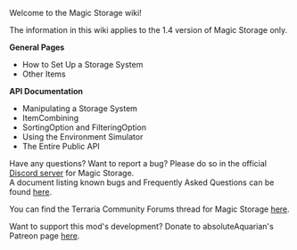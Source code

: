 Welcome to the Magic Storage wiki!

The information in this wiki applies to the 1.4 version of Magic Storage only.

**General Pages**
* How to Set Up a Storage System
* Other Items

**API Documentation**
* Manipulating a Storage System
* ItemCombining
* SortingOption and FilteringOption
* Using the Environment Simulator
* The Entire Public API

Have any questions?  Want to report a bug?  Please do so in the official [Discord server](https://discord.gg/FemPG7eev4) for Magic Storage.  
A document listing known bugs and Frequently Asked Questions can be found [here](https://docs.google.com/document/d/1CvyOI5teQpxTbUkIL6xbxfKtFNdnIzAUCjwiV68aUYI/edit?usp=sharing).

You can find the Terraria Community Forums thread for Magic Storage [here](https://forums.terraria.org/index.php?threads/magic-storage.106520/).

Want to support this mod's development?  Donate to absoluteAquarian's Patreon page [here](https://www.patreon.com/absoluteAquarian).